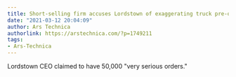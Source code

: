```yaml
---
title: Short-selling firm accuses Lordstown of exaggerating truck pre-orders
date: "2021-03-12 20:04:09"
author: Ars Technica
authorlink: https://arstechnica.com/?p=1749211
tags:
- Ars-Technica
---
```

Lordstown CEO claimed to have 50,000 "very serious orders."